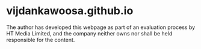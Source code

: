 # vijdankawoosa.github.io
The author has developed this webpage as part of an evaluation process by HT Media Limited, and the company neither owns nor shall be held responsible for the content.
